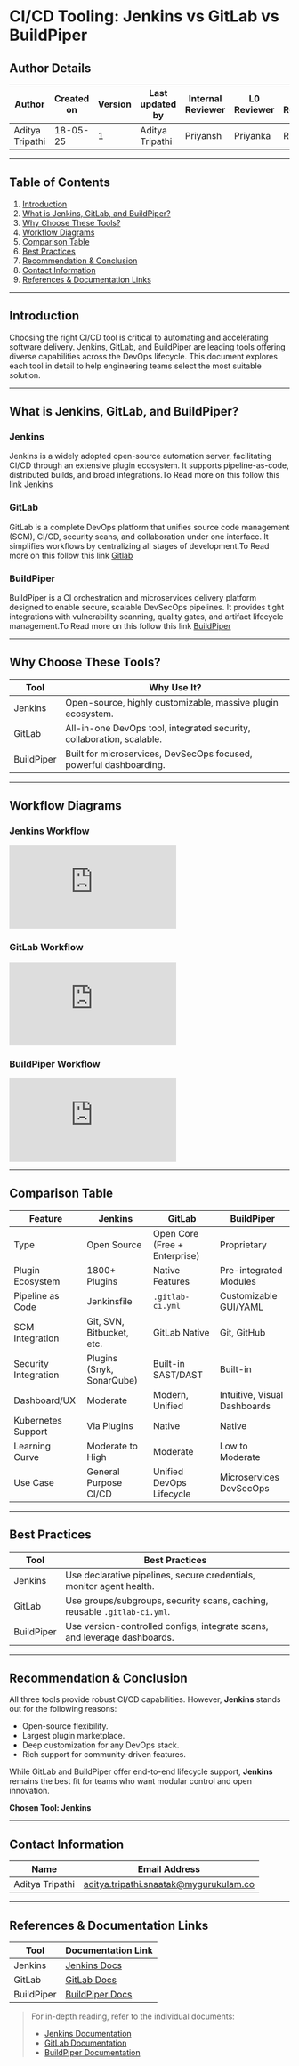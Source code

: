 # CI/CD Tooling: Jenkins vs GitLab vs BuildPiper

## Author Details

| **Author**      | **Created on** | **Version** | **Last updated by** | **Internal Reviewer** | **L0 Reviewer** | **L1 Reviewer** | **L2 Reviewer** |
| --------------- | -------------- | ----------- | ------------------- | --------------------- | --------------- | --------------- | --------------- |
| Aditya Tripathi | 18-05-25       | 1           | Aditya Tripathi     | Priyansh              | Priyanka        | Rishabh         | Piyush          |

---

## Table of Contents

1. [Introduction](#introduction)
2. [What is Jenkins, GitLab, and BuildPiper?](#what-is-jenkins-gitlab-and-buildpiper)
3. [Why Choose These Tools?](#why-choose-these-tools)
4. [Workflow Diagrams](#workflow-diagrams)
5. [Comparison Table](#comparison-table)
6. [Best Practices](#best-practices)
7. [Recommendation & Conclusion](#recommendation--conclusion)
8. [Contact Information](#contact-information)
9. [References & Documentation Links](#references--documentation-links)

---

## Introduction

Choosing the right CI/CD tool is critical to automating and accelerating software delivery. Jenkins, GitLab, and BuildPiper are leading tools offering diverse capabilities across the DevOps lifecycle. This document explores each tool in detail to help engineering teams select the most suitable solution.

---

## What is Jenkins, GitLab, and BuildPiper?

### Jenkins

Jenkins is a widely adopted open-source automation server, facilitating CI/CD through an extensive plugin ecosystem. It supports pipeline-as-code, distributed builds, and broad integrations.To Read more on this follow this link [Jenkins](https://github.com/Cloud-NInja-snaatak/Documentation/tree/SHREY-SCRUM-170/application_ci/tools/orchestration/jenkins)

### GitLab

GitLab is a complete DevOps platform that unifies source code management (SCM), CI/CD, security scans, and collaboration under one interface. It simplifies workflows by centralizing all stages of development.To Read more on this follow this link [Gitlab](https://github.com/Cloud-NInja-snaatak/Documentation/tree/Shubham_SCRUM-171/application_ci/tools/orchestration/gitlab)

### BuildPiper

BuildPiper is a CI orchestration and microservices delivery platform designed to enable secure, scalable DevSecOps pipelines. It provides tight integrations with vulnerability scanning, quality gates, and artifact lifecycle management.To Read more on this follow this link [BuildPiper](https://github.com/Cloud-NInja-snaatak/Documentation/tree/Tharik_SCRUM-172/application_ci/tools/orchestration/buildpiper)

---

## Why Choose These Tools?

| Tool       | Why Use It?                                                           |
| ---------- | --------------------------------------------------------------------- |
| Jenkins    | Open-source, highly customizable, massive plugin ecosystem.           |
| GitLab     | All-in-one DevOps tool, integrated security, collaboration, scalable. |
| BuildPiper | Built for microservices, DevSecOps focused, powerful dashboarding.    |

---

## Workflow Diagrams

### Jenkins Workflow

![Jenkins Workflow](https://github.com/Cloud-NInja-snaatak/Documentation/blob/SHREY-SCRUM-170/application_ci/tools/orchestration/jenkins/README.md#jenkins-workflow-diagram)

### GitLab Workflow

![GitLab Workflow](https://github.com/Cloud-NInja-snaatak/Documentation/blob/Shubham_SCRUM-171/application_ci/tools/orchestration/gitlab/README.md#Workflow-Diagram)

### BuildPiper Workflow

![BuildPiper Workflow](https://github.com/Cloud-NInja-snaatak/Documentation/blob/Tharik_SCRUM-172/application_ci/tools/orchestration/buildpiper/README.md#workflow-diagram)

---

## Comparison Table

| Feature              | Jenkins                   | GitLab                        | BuildPiper                   |
| -------------------- | ------------------------- | ----------------------------- | ---------------------------- |
| Type                 | Open Source               | Open Core (Free + Enterprise) | Proprietary                  |
| Plugin Ecosystem     | 1800+ Plugins             | Native Features               | Pre-integrated Modules       |
| Pipeline as Code     | Jenkinsfile               | `.gitlab-ci.yml`              | Customizable GUI/YAML        |
| SCM Integration      | Git, SVN, Bitbucket, etc. | GitLab Native                 | Git, GitHub                  |
| Security Integration | Plugins (Snyk, SonarQube) | Built-in SAST/DAST            | Built-in                     |
| Dashboard/UX         | Moderate                  | Modern, Unified               | Intuitive, Visual Dashboards |
| Kubernetes Support   | Via Plugins               | Native                        | Native                       |
| Learning Curve       | Moderate to High          | Moderate                      | Low to Moderate              |
| Use Case             | General Purpose CI/CD     | Unified DevOps Lifecycle      | Microservices DevSecOps      |

---

## Best Practices

| Tool       | Best Practices                                                            |
| ---------- | ------------------------------------------------------------------------- |
| Jenkins    | Use declarative pipelines, secure credentials, monitor agent health.      |
| GitLab     | Use groups/subgroups, security scans, caching, reusable `.gitlab-ci.yml`. |
| BuildPiper | Use version-controlled configs, integrate scans, and leverage dashboards. |

---

## Recommendation & Conclusion

All three tools provide robust CI/CD capabilities. However, **Jenkins** stands out for the following reasons:

* Open-source flexibility.
* Largest plugin marketplace.
* Deep customization for any DevOps stack.
* Rich support for community-driven features.

While GitLab and BuildPiper offer end-to-end lifecycle support, **Jenkins** remains the best fit for teams who want modular control and open innovation.

**Chosen Tool: Jenkins**

---

## Contact Information

| Name           | Email Address                                                                         |
| -------------- | ------------------------------------------------------------------------------------- |
| Aditya Tripathi | aditya.tripathi.snaatak@mygurukulam.co |

---

## References & Documentation Links

| Tool       | Documentation Link                                                                                 |
| ---------- | -------------------------------------------------------------------------------------------------- |
| Jenkins    | [Jenkins Docs](https://github.com/Cloud-NInja-snaatak/Documentation/tree/SHREY-SCRUM-170/application_ci/tools/orchestration/jenkins)                                                         |
| GitLab     | [GitLab Docs](https://github.com/Cloud-NInja-snaatak/Documentation/tree/Shubham_SCRUM-171/application_ci/tools/orchestration/gitlab)                                                            |
| BuildPiper | [BuildPiper Docs](https://github.com/Cloud-NInja-snaatak/Documentation/tree/Tharik_SCRUM-172/application_ci/tools/orchestration/buildpiper) |

> For in-depth reading, refer to the individual documents:
>
> * [Jenkins Documentation](https://www.jenkins.io/doc)
> * [GitLab Documentation](https://docs.gitlab.com/)
> * [BuildPiper Documentation](https://github.com/user-attachments/assets/9ed09a96-a6f0-4b75-9ab9-25ac6b9d9e4b)
